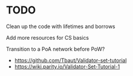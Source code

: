 # TODO

Clean up the code with lifetimes and borrows

Add more resources for CS basics

Transition to a PoA network before PoW?
- https://github.com/Tbaut/Validator-set-tutorial
- https://wiki.parity.io/Validator-Set-Tutorial-1
